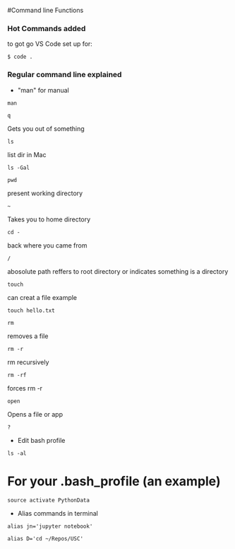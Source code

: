 #Command line Functions

### Hot Commands added
to got go VS Code set up for:  
```
$ code .
```

### Regular command line explained


* "man" for manual

```
man
```

```
q
```
Gets you out of something

```
ls
```
list dir in Mac

```
ls -Gal
```


```
pwd
```
present working directory

```
~
```
Takes you to home directory

```
cd -
```
back where you came from

```
/
```
abosolute path
reffers to root directory or indicates something is a directory

```
touch
```
can creat a file
example

```
touch hello.txt
```

```
rm
``` 
removes a file

```
rm -r
```
rm recursively

```
rm -rf
```
forces rm -r

```
open
```
Opens a file or app
```
?
```



* Edit bash profile

```
ls -al 

```



# For your .bash_profile (an example)
```
source activate PythonData
```

* Alias commands in terminal

```
alias jn='jupyter notebook'

alias D='cd ~/Repos/USC'
```